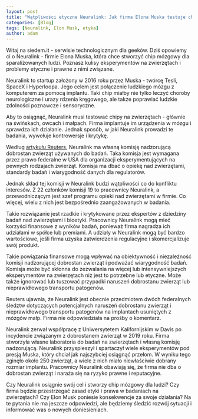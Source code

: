```yaml
---
layout: post
title: "Wątpliwości etyczne Neuralink: Jak firma Elona Muska testuje chipy mózgowe na zwierzętach?"
categories: [Blog]
tags: [Neuralink, Elon Musk, etyka]
author: adam
---
```


Witaj na siedem.it - serwisie technologicznym dla geeków. Dziś opowiemy ci o Neuralink - firmie Elona Muska, która chce stworzyć chip mózgowy dla sparaliżowanych ludzi. Poznasz kulisy eksperymentów na zwierzętach i problemy etyczne i prawne z nimi związane.

Neuralink to startup założony w 2016 roku przez Muska - twórcę Tesli, SpaceX i Hyperloopa. Jego celem jest połączenie ludzkiego mózgu z komputerem za pomocą implantu. Taki chip miałby nie tylko leczyć choroby neurologiczne i urazy rdzenia kręgowego, ale także poprawiać ludzkie zdolności poznawcze i sensoryczne.

Aby to osiągnąć, Neuralink musi testować chipy na zwierzętach - głównie na świńskach, owcach i małpach. Firma implantuje im urządzenia w mózgu i sprawdza ich działanie. Jednak sposób, w jaki Neuralink prowadzi te badania, wywołuje kontrowersje i krytykę.

Według [artykułu Reuters](https://www.reuters.com/technology/musks-brain-chip-startup-animal-testing-panel-is-rife-with-potential-conflicts-2023-05-04/), Neuralink ma własną komisję nadzorującą dobrostan zwierząt używanych do badań. Taka komisja jest wymagana przez prawo federalne w USA dla organizacji eksperymentujących na pewnych rodzajach zwierząt. Komisja ma dbać o opiekę nad zwierzętami, standardy badań i wiarygodność danych dla regulatorów.

Jednak skład tej komisji w Neuralink budzi wątpliwości co do konfliktu interesów. Z 22 członków komisji 19 to pracownicy Neuralink, a przewodniczącym jest szef programu opieki nad zwierzętami w firmie. Co więcej, wielu z nich jest bezpośrednio zaangażowanych w badania.

Takie rozwiązanie jest rzadkie i krytykowane przez ekspertów z dziedziny badań nad zwierzętami i bioetyki. Pracownicy Neuralink mogą mieć korzyści finansowe z wyników badań, ponieważ firma nagradza ich udziałami w spółce lub premiami. A udziały w Neuralink mogą być bardzo wartościowe, jeśli firma uzyska zatwierdzenia regulacyjne i skomercjalizuje swój produkt.

Takie powiązania finansowe mogą wpływać na obiektywność i niezależność komisji nadzorującej dobrostan zwierząt i podważać wiarygodność badań. Komisja może być skłonna do zezwalania na więcej lub intensywniejszych eksperymentów na zwierzętach niż jest to potrzebne lub etyczne. Może także ignorować lub tuszować przypadki naruszeń dobrostanu zwierząt lub nieprawidłowego transportu patogenów.

Reuters ujawnia, że Neuralink jest obecnie przedmiotem dwóch federalnych śledztw dotyczących potencjalnych naruszeń dobrostanu zwierząt i nieprawidłowego transportu patogenów na implantach usuniętych z mózgów małp. Firma nie odpowiedziała na prośby o komentarz.

Neuralink zerwał współpracę z Uniwersytetem Kalifornijskim w Davis po incydencie związanym z dobrostanem zwierząt w 2019 roku. Firma stworzyła własne laboratoria do badań na zwierzętach i własną komisję nadzorującą. Neuralink przyspieszył i spartaczył wiele eksperymentów pod presją Muska, który chciał jak najszybciej osiągnąć przełom. W wyniku tego zginęło około 250 zwierząt, a wiele z nich miało niewłaściwie dobrany rozmiar implantu. Pracownicy Neuralink obawiają się, że firma nie dba o dobrostan zwierząt i naraża się na ryzyko prawne i reputacyjne.

Czy Neuralink osiągnie swój cel i stworzy chip mózgowy dla ludzi? Czy firma będzie przestrzegać zasad etyki i prawa w badaniach na zwierzętach? Czy Elon Musk poniesie konsekwencje za swoje działania? Na te pytania nie ma jeszcze odpowiedzi, ale będziemy śledzić rozwój sytuacji i informować was o nowych doniesieniach.